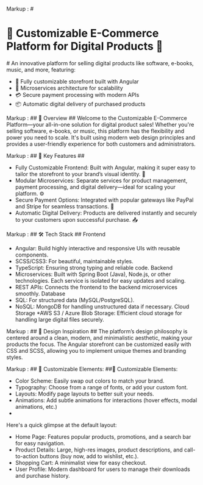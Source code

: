Markup :  # <h1>🎨 Customizable E-Commerce Platform for Digital Products 🎨</h1> #
An innovative platform for selling digital products like software, e-books, music, and more, featuring:

* 🌟 Fully customizable storefront built with Angular
* 🚀 Microservices architecture for scalability
* 💳 Secure payment processing with modern APIs
* 📦 Automatic digital delivery of purchased products

Markup :  ## 🌟 Overview ##
Welcome to the Customizable E-Commerce Platform—your all-in-one solution for digital product sales! Whether you're selling software, e-books, or music, this platform has the flexibility and power you need to scale. It's built using modern web design principles and provides a user-friendly experience for both customers and administrators.

Markup :  ## 🎯 Key Features ##
* Fully Customizable Frontend: Built with Angular, making it super easy to tailor the storefront to your brand’s visual identity. 👗
* Modular Microservices: Separate services for product management, payment processing, and digital delivery—ideal for scaling your platform. ⚙️
* Secure Payment Options: Integrated with popular gateways like PayPal and Stripe for seamless transactions. 💸
* Automatic Digital Delivery: Products are delivered instantly and securely to your customers upon successful purchase. 📤

Markup :  ## 🛠️ Tech Stack ##
Frontend
* Angular: Build highly interactive and responsive UIs with reusable components.
* SCSS/CSS3: For beautiful, maintainable styles.
* TypeScript: Ensuring strong typing and reliable code.
Backend
* Microservices: Built with Spring Boot (Java), Node.js, or other technologies. Each service is isolated for easy updates and scaling.
* REST APIs: Connects the frontend to the backend microservices smoothly.
Database
* SQL: For structured data (MySQL/PostgreSQL).
* NoSQL: MongoDB for handling unstructured data if necessary.
Cloud Storage
*AWS S3 / Azure Blob Storage: Efficient cloud storage for handling large digital files securely.

Markup :  ## 🎨 Design Inspiration ##
The platform’s design philosophy is centered around a clean, modern, and minimalistic aesthetic, making your products the focus. The Angular storefront can be customized easily with CSS and SCSS, allowing you to implement unique themes and branding styles.

Markup :  ## 🔑 Customizable Elements: ##🔑 Customizable Elements:
* Color Scheme: Easily swap out colors to match your brand.
* Typography: Choose from a range of fonts, or add your custom font.
* Layouts: Modify page layouts to better suit your needs.
* Animations: Add subtle animations for interactions (hover effects, modal animations, etc.)
* 
Here's a quick glimpse at the default layout:

* Home Page: Features popular products, promotions, and a search bar for easy navigation.
* Product Details: Large, high-res images, product descriptions, and call-to-action buttons (buy now, add to wishlist, etc.).
* Shopping Cart: A minimalist view for easy checkout.
* User Profile: Modern dashboard for users to manage their downloads and purchase history.
